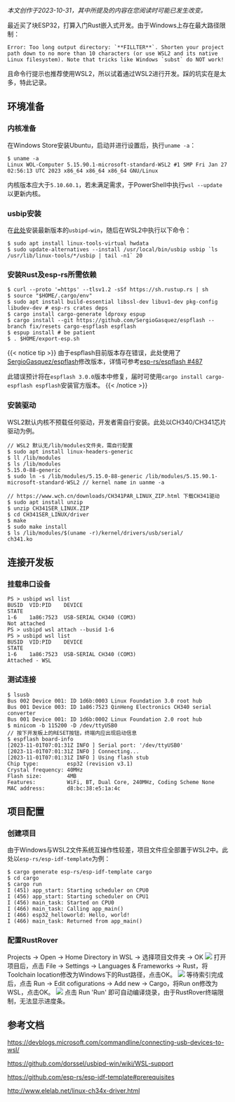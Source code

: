 *本文创作于2023-10-31，其中所提及的内容在您阅读时可能已发生改变。*

最近买了块ESP32，打算入门Rust嵌入式开发。由于Windows上存在最大路径限制：
```
Error: Too long output directory: `**FILLTER**`. Shorten your project path down to no more than 10 characters (or use WSL2 and its native Linux filesystem). Note that tricks like Windows `subst` do NOT work!
```
且命令行提示也推荐使用WSL2，所以试着通过WSL2进行开发。踩的坑实在是太多，特此记录。

## 环境准备
### 内核准备

在Windows Store安装Ubuntu，启动并进行设置后，执行`uname -a`：
```
$ uname -a
Linux WOL-Computer 5.15.90.1-microsoft-standard-WSL2 #1 SMP Fri Jan 27 02:56:13 UTC 2023 x86_64 x86_64 x86_64 GNU/Linux
```
内核版本应大于`5.10.60.1`，若未满足需求，于PowerShell中执行`wsl --update`以更新内核。
### usbip安装
在[此处](https://github.com/dorssel/usbipd-win/releases)安装最新版本的`usbipd-win`，随后在WSL2中执行以下命令：
```
$ sudo apt install linux-tools-virtual hwdata
$ sudo update-alternatives --install /usr/local/bin/usbip usbip `ls /usr/lib/linux-tools/*/usbip | tail -n1` 20
```
### 安装Rust及esp-rs所需依赖
```
$ curl --proto '=https' --tlsv1.2 -sSf https://sh.rustup.rs | sh
$ source "$HOME/.cargo/env"
$ sudo apt install build-essential libssl-dev libuv1-dev pkg-config libudev-dev # esp-rs crates deps
$ cargo install cargo-generate ldproxy espup
$ cargo install --git https://github.com/SergioGasquez/espflash --branch fix/resets cargo-espflash espflash
$ espup install # be patient
$ . $HOME/export-esp.sh
```
{{< notice tip >}}
由于espflash目前版本存在错误，此处使用了[SergioGasquez/espflash](https://github.com/SergioGasquez/espflash/tree/fix/resets)修改版本，详情可参考[esp-rs/espflash #487](https://github.com/esp-rs/espflash/pull/487)

此错误预计将在`espflash 3.0.0`版本中修复，届时可使用`cargo install cargo-espflash espflash`安装官方版本。
{{< /notice >}} 
### 安装驱动
WSL2默认内核不预载任何驱动，开发者需自行安装。此处以CH340/CH341芯片驱动为例。
```
// WSL2 默认无/lib/modules文件夹，需自行配置
$ sudo apt install linux-headers-generic
$ ll /lib/modules
$ ls /lib/modules
5.15.0-88-generic
$ sudo ln -s /lib/modules/5.15.0-88-generic /lib/modules/5.15.90.1-microsoft-standard-WSL2 // kernel name in uanme -a
```
```
// https://www.wch.cn/downloads/CH341PAR_LINUX_ZIP.html 下载CH341驱动
$ sudo apt install unzip
$ unzip CH341SER_LINUX.ZIP
$ cd CH341SER_LINUX/driver
$ make
$ sudo make install
$ ls /lib/modules/$(uname -r)/kernel/drivers/usb/serial/
ch341.ko
```
## 连接开发板
### 挂载串口设备
```
PS > usbipd wsl list
BUSID  VID:PID    DEVICE                                                        STATE
1-6    1a86:7523  USB-SERIAL CH340 (COM3)                                       Not attached
PS > usbipd wsl attach --busid 1-6
PS > usbipd wsl list
BUSID  VID:PID    DEVICE                                                        STATE
1-6    1a86:7523  USB-SERIAL CH340 (COM3)                                       Attached - WSL
```
### 测试连接
```
$ lsusb
Bus 002 Device 001: ID 1d6b:0003 Linux Foundation 3.0 root hub
Bus 001 Device 003: ID 1a86:7523 QinHeng Electronics CH340 serial converter
Bus 001 Device 001: ID 1d6b:0002 Linux Foundation 2.0 root hub
$ minicom -b 115200 -D /dev/ttyUSB0
// 按下开发板上的RESET按钮，终端内应出现启动信息
$ espflash board-info
[2023-11-01T07:01:31Z INFO ] Serial port: '/dev/ttyUSB0'
[2023-11-01T07:01:31Z INFO ] Connecting...
[2023-11-01T07:01:31Z INFO ] Using flash stub
Chip type:         esp32 (revision v3.1)
Crystal frequency: 40MHz
Flash size:        4MB
Features:          WiFi, BT, Dual Core, 240MHz, Coding Scheme None
MAC address:       d8:bc:38:e5:1a:4c
```
## 项目配置
### 创建项目
由于Windows与WSL2文件系统互操作性较差，项目文件应全部置于WSL2中。此处以`esp-rs/esp-idf-template`为例：
```
$ cargo generate esp-rs/esp-idf-template cargo
$ cd cargo
$ cargo run
I (451) app_start: Starting scheduler on CPU0
I (456) app_start: Starting scheduler on CPU1
I (456) main_task: Started on CPU0
I (466) main_task: Calling app_main()
I (466) esp32_helloworld: Hello, world!
I (466) main_task: Returned from app_main()
```
### 配置RustRover
Projects -> Open -> Home Directory in WSL -> 选择项目文件夹 -> OK
![](https://s2.loli.net/2023/11/01/cBKULz9QIAmw4P6.png)
打开项目后，点击 File -> Settings -> Languages & Frameworks -> Rust，将Toolchain location修改为Windows下的Rust路径，点击OK。
![](https://s2.loli.net/2023/11/01/pbyEio8IcklAeRW.png)
等待索引完成后，点击 Run -> Edit cofigurations -> Add new -> Cargo，将Run on修改为WSL，点击OK。
![](https://s2.loli.net/2023/11/01/FZL3q56EKP8TwVS.png)
点击 Run 'Run' 即可自动编译烧录，由于RustRover终端限制，无法显示进度条。
## 参考文档
https://devblogs.microsoft.com/commandline/connecting-usb-devices-to-wsl/

https://github.com/dorssel/usbipd-win/wiki/WSL-support

https://github.com/esp-rs/esp-idf-template#prerequisites

http://www.elelab.net/linux-ch34x-driver.html
